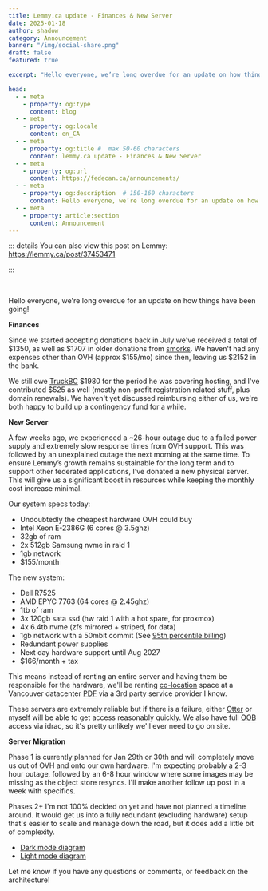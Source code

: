 ```yaml
---
title: Lemmy.ca update - Finances & New Server
date: 2025-01-18
author: shadow
category: Announcement
banner: "/img/social-share.png"
draft: false
featured: true

excerpt: "Hello everyone, we’re long overdue for an update on how things have been going!"

head:
  - - meta
    - property: og:type
      content: blog
  - - meta
    - property: og:locale
      content: en_CA
  - - meta
    - property: og:title #  max 50-60 characters
      content: lemmy.ca update - Finances & New Server
  - - meta
    - property: og:url
      content: https://fedecan.ca/announcements/
  - - meta
    - property: og:description  # 150-160 characters
      content: Hello everyone, we’re long overdue for an update on how things have been going!
  - - meta
    - property: article:section
      content: Announcement
---
```



<BlogPostHeader 
  returnLink="/announcements"
  returnText="Back to Announcements"
/>

::: details You can also view this post on Lemmy: https://lemmy.ca/post/37453471 

<EmbedLemmy
  :links="[
    'https://lemmy.ca/post/37453471'
  ]"
  :titleLines="2"
  :excerptLines="3"
/>
:::

<br>

Hello everyone, we're long overdue for an update on how things have been going!

**Finances**

Since we started accepting donations back in July we've received a total of $1350, as well as $1707 in older donations from [smorks](https://lemmy.ca/u/smorks). We haven't had any expenses other than OVH (approx $155/mo) since then, leaving us $2152 in the bank. 

We still owe [TruckBC](https://lemmy.ca/u/TruckBC) $1980 for the period he was covering hosting, and I've contributed $525 as well (mostly non-profit registration related stuff, plus domain renewals). We haven't yet discussed reimbursing either of us, we're both happy to build up a contingency fund for a while.

**New Server**

A few weeks ago, we experienced a ~26-hour outage due to a failed power supply and extremely slow response times from OVH support. This was followed by an unexplained outage the next morning at the same time. To ensure Lemmy’s growth remains sustainable for the long term and to support other federated applications, I’ve donated a new physical server. This will give us a significant boost in resources while keeping the monthly cost increase minimal.

Our system specs today:
 - Undoubtedly the cheapest hardware OVH could buy
 - Intel Xeon E-2386G (6 cores @ 3.5ghz)
 - 32gb of ram
 - 2x 512gb Samsung nvme in raid 1
 - 1gb network
 - $155/month
 
The new system:
- Dell R7525
- AMD EPYC 7763 (64 cores @ 2.45ghz)
- 1tb of ram
- 3x 120gb sata ssd (hw raid 1 with a hot spare, for proxmox)
- 4x 6.4tb nvme (zfs mirrored + striped, for data)
- 1gb network with a 50mbit commit (See [95th percentile billing](https://en.wikipedia.org/wiki/Burstable_billing#95th_percentile))
- Redundant power supplies
- Next day hardware support until Aug 2027
- $166/month + tax

This means instead of renting an entire server and having them be responsible for the hardware, we'll be renting [co-location](https://en.wikipedia.org/wiki/Colocation_centre) space at a Vancouver datacenter [PDF](https://info.estruxture.com/hubfs/site-files/eStruxture_Datasheet_VAN1_EN-V5.pdf?hsLang=en) via a 3rd party service provider I know. 

These servers are extremely reliable but if there is a failure, either [Otter](https://lemmy.ca/u/otter) or myself will be able to get access reasonably quickly.  We also have full [OOB](https://en.wikipedia.org/wiki/Out-of-band_management) access via idrac, so it's pretty unlikely we'll ever need to go on site. 

**Server Migration**

Phase 1 is currently planned for Jan 29th or 30th and will completely move us out of OVH and onto our own hardware. I'm expecting probably a 2-3 hour outage, followed by an 6-8 hour window where some images may be missing as the object store resyncs. I'll make another follow up post in a week with specifics.

Phases 2+ I'm not 100% decided on yet and have not planned a timeline around. It would get us into a fully redundant (excluding hardware) setup that's easier to scale and manage down the road, but it does add a little bit of complexity.

- [Dark mode diagram](https://lemmy.ca/pictrs/image/8f072e20-969e-4edb-b56d-ad6d4955a87f.png)
- [Light mode diagram](https://lemmy.ca/pictrs/image/82e0e38e-2315-47f5-8a6e-fa50da706674.png)

Let me know if you have any questions or comments, or feedback on the architecture!

